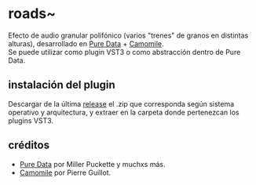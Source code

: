 # roads~
Efecto de audio granular polifónico (varios "trenes" de granos en distintas alturas), desarrollado en [Pure Data](https://github.com/pure-data/pure-data) + [Camomile](https://github.com/pierreguillot/Camomile).  
Se puede utilizar como plugin VST3 o como abstracción dentro de Pure Data.

## instalación del plugin
Descargar de la última [release](https://github.com/martindylan/roads/releases) el .zip que corresponda según sistema operativo y arquitectura, y extraer en la carpeta donde pertenezcan los plugins VST3.

## créditos
- [Pure Data](https://github.com/pure-data/pure-data) por Miller Puckette y muchxs más.
- [Camomile](https://github.com/pierreguillot/Camomile) por Pierre Guillot.